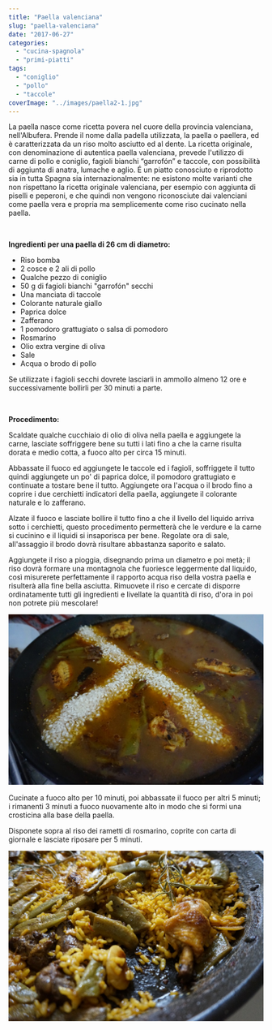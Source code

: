 ```yaml
---
title: "Paella valenciana"
slug: "paella-valenciana"
date: "2017-06-27"
categories: 
  - "cucina-spagnola"
  - "primi-piatti"
tags: 
  - "coniglio"
  - "pollo"
  - "taccole"
coverImage: "../images/paella2-1.jpg"
---
```


La paella nasce come ricetta povera nel cuore della provincia valenciana, nell'Albufera. Prende il nome dalla padella utilizzata, la paella o paellera, ed è caratterizzata da un riso molto asciutto ed al dente. La ricetta originale, con denominazione di autentica paella valenciana, prevede l'utilizzo di carne di pollo e coniglio, fagioli bianchi “garrofón” e taccole, con possibilità di aggiunta di anatra, lumache e aglio. É un piatto conosciuto e riprodotto sia in tutta Spagna sia internazionalmente: ne esistono molte varianti che non rispettano la ricetta originale valenciana, per esempio con aggiunta di piselli e peperoni, e che quindi non vengono riconosciute dai valenciani come paella vera e propria ma semplicemente come riso cucinato nella paella.

 

**Ingredienti per una paella di 26 cm di diametro:**

- Riso bomba
- 2 cosce e 2 ali di pollo
- Qualche pezzo di coniglio
- 50 g di fagioli bianchi "garrofón" secchi
- Una manciata di taccole
- Colorante naturale giallo
- Paprica dolce
- Zafferano
- 1 pomodoro grattugiato o salsa di pomodoro
- Rosmarino
- Olio extra vergine di oliva
- Sale
- Acqua o brodo di pollo

Se utilizzate i fagioli secchi dovrete lasciarli in ammollo almeno 12 ore e successivamente bollirli per 30 minuti a parte.

 

**Procedimento:**

Scaldate qualche cucchiaio di olio di oliva nella paella e aggiungete la carne, lasciate soffriggere bene su tutti i lati fino a che la carne risulta dorata e medio cotta, a fuoco alto per circa 15 minuti.

Abbassate il fuoco ed aggiungete le taccole ed i fagioli, soffriggete il tutto quindi aggiungete un po' di paprica dolce, il pomodoro grattugiato e continuate a tostare bene il tutto. Aggiungete ora l'acqua o il brodo fino a coprire i due cerchietti indicatori della paella, aggiungete il colorante naturale e lo zafferano.

Alzate il fuoco e lasciate bollire il tutto fino a che il livello del liquido arriva sotto i cerchietti, questo procedimento permetterà che le verdure e la carne si cucinino e il liquidi si insaporisca per bene. Regolate ora di sale, all'assaggio il brodo dovrà risultare abbastanza saporito e salato.

Aggiungete il riso a pioggia, disegnando prima un diametro e poi metà; il riso dovrà formare una montagnola che fuoriesce leggermente dal liquido, così misurerete perfettamente il rapporto acqua riso della vostra paella e risulterà alla fine bella asciutta. Rimuovete il riso e cercate di disporre ordinatamente tutti gli ingredienti e livellate la quantità di riso, d'ora in poi non potrete più mescolare!

![paella](../images/paella.jpg)

Cucinate a fuoco alto per 10 minuti, poi abbassate il fuoco per altri 5 minuti; i rimanenti 3 minuti a fuoco nuovamente alto in modo che si formi una crosticina alla base della paella.

Disponete sopra al riso dei rametti di rosmarino, coprite con carta di giornale e lasciate riposare per 5 minuti.

![paella](../images/paella3.jpg)

